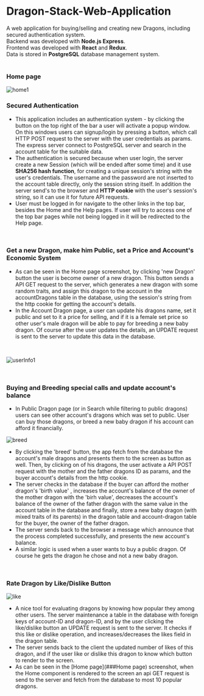 # Dragon-Stack-Web-Application
A web application for buying/selling and creating new Dragons, including secured authentication system.<br />
Backend was developed with **Node.js Express**.<br />
Frontend was developed with **React** and **Redux**.<br />
Data is stored in **PostgreSQL** database management system.<br />
<br/>
### Home page
![home1](https://user-images.githubusercontent.com/53992561/120931369-e66d2100-c6f9-11eb-9d75-c8b261a9d58c.png)
<br />
### Secured Authentication  
* This application includes an authentication system - by clicking the button on the top right of the bar a user will activate a popup window.
On this windows users can signup/login by pressing a button, which call HTTP POST request to the server with the user credentials as params.
The express server connect to PostgreSQL server and search in the account table for the suitable data.<br />
* The authentication is secured because when user login, the server create a new Session (which will be ended after some time) and it use **SHA256 hash function**,
for creating a unique session's string with the user's credentials. The username and the password are not inserted to the account table directly, only the session string itself. In addition the server send's to the browser and **HTTP cookie** with the user's session's string, so it can use it for future API requests.
* User must be logged in for navigate to the other links in the top bar, besides the Home and the Help pages. If user will try to access one of the top bar pages while not being logged in it will be redirected to the Help page.
<br />

### Get a new Dragon, make him Public, set a Price and Account's Economic System
* As can be seen in the Home page screenshot, by clicking 'new Dragon' button the user is become owner of a new dragon. This button sends a API GET request to the server, which generates a new dragon with some random traits, and assign this dragon to the account in the accountDragons table in the database, using the session's string from the http cookie for getting the account's details.
* In the Account Dragon page, a user can update his dragons name, set it public and set to it a price for selling, and if it is a female set price so other user's male dragon will be able to pay for breeding a new baby dragon. Of course after the user updates the details, an UPDATE request is sent to the server to update this data in the database. 
<br />

![userInfo1](https://user-images.githubusercontent.com/53992561/120970303-ee69a700-c773-11eb-985e-092c36d013e0.png)

<br />


### Buying and Breeding special calls and update account's balance
* In Public Dragon page (or in Search while filtering to public dragons) users can see other account's dragons which was set to public. User can buy those dragons, or breed a new baby dragon if his account can afford it financially.

![breed](https://user-images.githubusercontent.com/53992561/120974020-4f937980-c778-11eb-8736-d24f791421c5.png)


* By clicking the 'breed' button, the app fetch from the database the account's male dragons and presents them to the screen as button as well. Then, by clicking on of his dragons, the user activate a API POST request with the mother and the father dragons ID as params, and the buyer account's details from the http cookie.
* The server checks in the database if the buyer can afford the mother dragon's 'birth value' , increases the account's balance of the owner of the mother dragon with the 'birh value', decreases the account's balance of the owner of the father dragon with the same value in the account table in the database and finally, store a new baby dragon (with mixed traits of its parents) in the dragon table and account-dragon table for the buyer, the owner of the father dragon.
* The server sends back to the browser a message which announce that the process completed successfully, and presents the new account's balance.
* A similar logic is used when a user wants to buy a public dragon. Of course he gets the dragon he chose and not a new baby dragon.

<br />

### Rate Dragon by Like/Dislike Button

![like](https://user-images.githubusercontent.com/53992561/120981676-94bba980-c780-11eb-844e-45830e103068.png)

* A nice tool for evaluating dragons by knowing how popular they among other users. The server maintenance a table in the database with foreign keys of account-ID and dragon-ID, and by the user clicking the like/dislike button an UPDATE request is sent to the server. It checks if this like or dislike operation, and increases/decreases the likes field in the dragon table.
* The server sends back to the client the updated number of likes of this dragon, and if the user like or dislike this dragon to know which button to render to the screen.
* As can be seen in the [Home page](###Home page) screenshot, when the Home component is rendered to the screen an api GET request is send to the server and fetch from the database to most 10 popular dragons.


